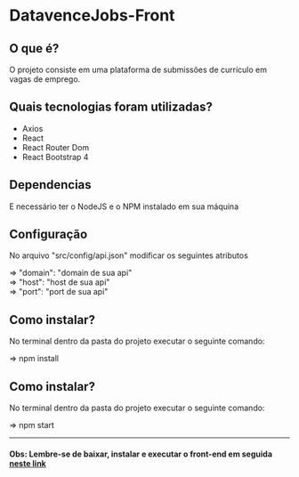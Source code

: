 # DatavenceJobs-Front

## O que é?
<p>
    O projeto consiste em uma plataforma de submissões de currículo em vagas de emprego.
</p>

## Quais tecnologias foram utilizadas?
<ul>
    <li>Axios</li>
    <li>React</li>
    <li>React Router Dom</li>
    <li>React Bootstrap 4</li>
</ul>

## Dependencias

<p>E necessário ter o NodeJS e o NPM instalado em sua máquina</p>

## Configuração
<p>No arquivo "src/config/api.json" modificar os seguintes atributos</p>

=> "domain": "domain de sua api" <br/>
=> "host": "host de sua api" <br/>
=> "port": "port de sua api" <br/>

## Como instalar?

<p>No terminal dentro da pasta do projeto executar o seguinte comando: </p>

=> npm install

## Como instalar?

<p>No terminal dentro da pasta do projeto executar o seguinte comando: </p>

=> npm start

<hr style="width: 100%"/>

#### Obs: Lembre-se de baixar, instalar e executar o front-end em seguida <a href="https://github.com/charles-bezerra/DatavenceJobs-Front/">neste link</a>
